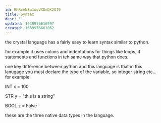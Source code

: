 ```yaml
---
id: EhRcAN8w1wqVXDeDK2OI9
title: Syntax
desc: ''
updated: 1639956616997
created: 1639956601062
---
```


the crystal language has a fairly easy to learn syntax similar to python. 

for example it uses colons and indentations for things like loops, if statements and functions in teh same way that python does.

one key difference between python and this language is that in this lanugage you must declare the type of the variable, so integer string etc...
for example:

INT x = 100

STR y = "this is a string"

BOOL z = False

these are the three native data types in the language.
